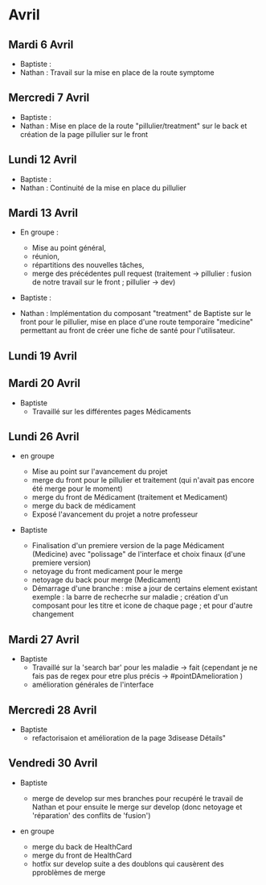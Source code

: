 # Avril 

## Mardi 6 Avril
- Baptiste : 
- Nathan : Travail sur la mise en place de la route symptome

## Mercredi 7 Avril
- Baptiste :
- Nathan : Mise en place de la route "pillulier/treatment" sur le back et création de la page pillulier sur le front


## Lundi 12 Avril
- Baptiste :
- Nathan : Continuité de la mise en place du pillulier

## Mardi 13 Avril
- En groupe :
  - Mise au point général,
  - réunion,
  - répartitions des nouvelles tâches,
  - merge des précédentes pull request (traitement -> pillulier : fusion de notre travail sur le front ; pillulier -> dev) 
- Baptiste :

- Nathan : Implémentation du composant "treatment" de Baptiste sur le front pour le pillulier, mise en place d'une route temporaire "medicine" permettant au front de créer une fiche de santé pour l'utilisateur.

## Lundi 19 Avril

## Mardi 20 Avril
 - Baptiste
   - Travaillé sur les différentes pages Médicaments

## Lundi 26 Avril
- en groupe 
  - Mise au point sur l'avancement du projet
  - merge du front pour le pillulier et traitement (qui n'avait pas encore été merge pour le moment)
  - merge du front de Médicament (traitement et Medicament)
  - merge du back de médicament
  - Exposé l'avancement du projet a notre professeur
  
- Baptiste
  - Finalisation d'un premiere version de la page Médicament (Medicine) avec "polissage" de l'interface et choix finaux (d'une premiere version)
  - netoyage du front medicament pour le merge 
  - netoyage du back pour merge (Medicament)
  - Démarrage d'une branche : mise a jour de certains element existant exemple : la barre de rechecrhe sur maladie ; création d'un composant pour les titre et icone de chaque page ; et pour d'autre changement 

## Mardi 27 Avril
  - Baptiste
    - Travaillé sur la 'search bar' pour les maladie -> fait (cependant je ne fais pas de regex pour etre plus précis ->  #pointDAmelioration )
    - amélioration générales de l'interface

## Mercredi 28 Avril
 - Baptiste
   - refactorisaion et amélioration de la page 3disease Détails"

## Vendredi 30 Avril 

- Baptiste
  - merge de develop sur mes branches pour recupéré le travail de Nathan et pour ensuite le merge sur develop (donc netoyage et 'réparation' des conflits de 'fusion')

- en groupe
  - merge du back de HealthCard
  - merge du front de HealthCard
  - hotfix sur develop suite a des doublons qui causèrent des pproblèmes de merge

